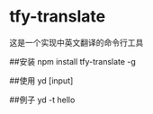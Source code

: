 # tfy-translate

这是一个实现中英文翻译的命令行工具

##安装
		npm install tfy-translate -g
		
##使用
	yd <cmd> [input]
	
##例子
	yd -t hello	